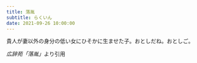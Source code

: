 ```yaml
---
title: 落胤
subtitle: らくいん
date: 2021-09-26 10:00:00
---
```


貴人が妻以外の身分の低い女にひそかに生ませた子。おとしだね。おとしご。

<cite>広辞苑「落胤」</cite>より引用